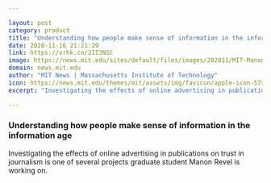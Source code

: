 ```yaml
---

layout: post
category: product
title: "Understanding how people make sense of information in the information age"
date: 2020-11-16 21:21:29
link: https://vrhk.co/2II3NSC
image: https://news.mit.edu/sites/default/files/images/202011/MIT-Manon-Revel-LIDS-SES-IDSS-A1.jpg
domain: news.mit.edu
author: "MIT News | Massachusetts Institute of Technology"
icon: https://news.mit.edu/themes/mit/assets/img/favicon/apple-icon-57x57.png
excerpt: "Investigating the effects of online advertising in publications on trust in journalism is one of several projects graduate student Manon Revel is working on."

---
```


### Understanding how people make sense of information in the information age

Investigating the effects of online advertising in publications on trust in journalism is one of several projects graduate student Manon Revel is working on.